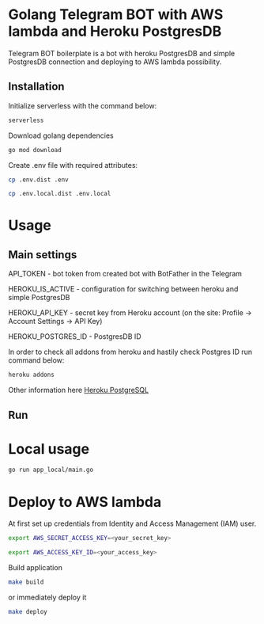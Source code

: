 # Golang Telegram BOT with AWS lambda and Heroku PostgresDB

Telegram BOT boilerplate is a bot with heroku PostgresDB and simple PostgresDB connection and deploying to AWS lambda possibility.

## Installation

Initialize serverless with the command below:
```bash
serverless
```

Download golang dependencies
```bash
go mod download
```

Create .env file with required attributes:
```bash
cp .env.dist .env
```
```bash
cp .env.local.dist .env.local
```

# Usage

## Main settings

API_TOKEN - bot token from created bot with BotFather in the Telegram

HEROKU_IS_ACTIVE - configuration for switching between heroku and simple PostgresDB 

HEROKU_API_KEY - secret key from Heroku account (on the site: Profile -> Account Settings -> API Key)

HEROKU_POSTGRES_ID - PostgresDB ID

In order to check all addons from heroku and hastily check Postgres ID run command below:

```bash
heroku addons
```

Other information here
[Heroku PostgreSQL](https://devcenter.heroku.com/articles/heroku-postgresql)

## Run

# Local usage

```bash
go run app_local/main.go
```

# Deploy to AWS lambda

At first set up credentials from Identity and Access Management (IAM) user.

```bash
export AWS_SECRET_ACCESS_KEY=<your_secret_key>
```
```bash
export AWS_ACCESS_KEY_ID=<your_access_key>
```

Build application

```bash
make build
```

or immediately deploy it

```bash
make deploy
```